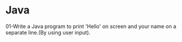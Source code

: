 # Java
01-Write a Java program to print 'Hello' on screen and your name on a separate line.(By using user input).
